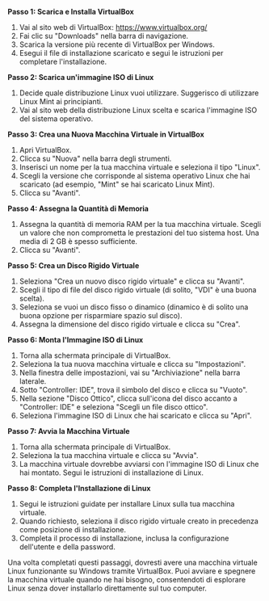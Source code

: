 **Passo 1: Scarica e Installa VirtualBox**
1. Vai al sito web di VirtualBox: https://www.virtualbox.org/
2. Fai clic su "Downloads" nella barra di navigazione.
3. Scarica la versione più recente di VirtualBox per Windows.
4. Esegui il file di installazione scaricato e segui le istruzioni per completare l'installazione.

**Passo 2: Scarica un'immagine ISO di Linux**
1. Decide quale distribuzione Linux vuoi utilizzare. Suggerisco di utilizzare Linux Mint ai principianti.
2. Vai al sito web della distribuzione Linux scelta e scarica l'immagine ISO del sistema operativo.

**Passo 3: Crea una Nuova Macchina Virtuale in VirtualBox**
1. Apri VirtualBox.
2. Clicca su "Nuova" nella barra degli strumenti.
3. Inserisci un nome per la tua macchina virtuale e seleziona il tipo "Linux".
4. Scegli la versione che corrisponde al sistema operativo Linux che hai scaricato (ad esempio, "Mint" se hai scaricato Linux Mint).
5. Clicca su "Avanti".

**Passo 4: Assegna la Quantità di Memoria**
1. Assegna la quantità di memoria RAM per la tua macchina virtuale. Scegli un valore che non comprometta le prestazioni del tuo sistema host. Una media di 2 GB è spesso sufficiente.
2. Clicca su "Avanti".

**Passo 5: Crea un Disco Rigido Virtuale**
1. Seleziona "Crea un nuovo disco rigido virtuale" e clicca su "Avanti".
2. Scegli il tipo di file del disco rigido virtuale (di solito, "VDI" è una buona scelta).
3. Seleziona se vuoi un disco fisso o dinamico (dinamico è di solito una buona opzione per risparmiare spazio sul disco).
4. Assegna la dimensione del disco rigido virtuale e clicca su "Crea".

**Passo 6: Monta l'Immagine ISO di Linux**
1. Torna alla schermata principale di VirtualBox.
2. Seleziona la tua nuova macchina virtuale e clicca su "Impostazioni".
3. Nella finestra delle impostazioni, vai su "Archiviazione" nella barra laterale.
4. Sotto "Controller: IDE", trova il simbolo del disco e clicca su "Vuoto".
5. Nella sezione "Disco Ottico", clicca sull'icona del disco accanto a "Controller: IDE" e seleziona "Scegli un file disco ottico".
6. Seleziona l'immagine ISO di Linux che hai scaricato e clicca su "Apri".

**Passo 7: Avvia la Macchina Virtuale**
1. Torna alla schermata principale di VirtualBox.
2. Seleziona la tua macchina virtuale e clicca su "Avvia".
3. La macchina virtuale dovrebbe avviarsi con l'immagine ISO di Linux che hai montato. Segui le istruzioni di installazione di Linux.

**Passo 8: Completa l'Installazione di Linux**
1. Segui le istruzioni guidate per installare Linux sulla tua macchina virtuale.
2. Quando richiesto, seleziona il disco rigido virtuale creato in precedenza come posizione di installazione.
3. Completa il processo di installazione, inclusa la configurazione dell'utente e della password.

Una volta completati questi passaggi, dovresti avere una macchina virtuale Linux funzionante su Windows tramite VirtualBox. Puoi avviare e spegnere la macchina virtuale quando ne hai bisogno, consentendoti di esplorare Linux senza dover installarlo direttamente sul tuo computer.